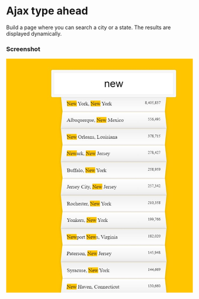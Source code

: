 # Ajax type ahead
Build a page where you can search a city or a state. The results are displayed dynamically.

### Screenshot
![screenshot](screenshot.JPG)